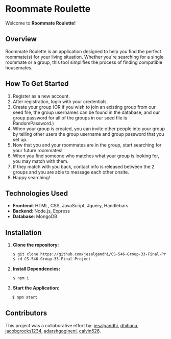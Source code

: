 # Roommate Roulette

Welcome to **Roommate Roulette!** 

## Overview

Roommate Roulette is an application designed to help you find the perfect roommate(s) for your living situation. Whether you're searching for a single roommate or a group, this tool simplifies the process of finding compatible housemates.

## How To Get Started
1. Register as a new account.
2. After registration, login with your credentials.
3. Create your group (OR if you wish to join an existing group from our seed file, the group usernames can be found in the database, and our group password for all of the groups in our seed file is RandomPassword.)
4. When your group is created, you can invite other people into your group by telling other users the group username and group password that you set up.
5. Now that you and your roommates are in the group, start searching for your future roommates!
6. When you find someone who matches what your group is looking for, you may match with them.
7. If they match with you back, contact info is released between the 2 groups and you are able to message each other onsite.
8. Happy searching! 


## Technologies Used

- **Frontend**: HTML, CSS, JavaScript, Jquery, Handlebars
- **Backend**: Node.js, Express
- **Database**: MongoDB

## Installation

1. **Clone the repository:**

   ```bash
   $ git clone https://github.com/jesalgandhi/CS-546-Group-33-Final-Project
   $ cd CS-546-Group-33-Final-Project
   ```

2. **Install Dependencies:**

   ```bash
   $ npm i
   ```

3. **Start the Application:**

```bash
   $ npm start
```

## Contributors
This project was a collaborative effort by: 
<a href="https://github.com/jesalgandhi">jesalgandhi</a>, <a href="https://github.com/dhihana">dhihana</a>, <a href="https://github.com/jacobgrocks1234">jacobgrocks1234</a>, <a href="https://github.com/adarshgogineni">adarshgogineni</a>, <a href="https://github.com/calvin526">calvin526</a>.
